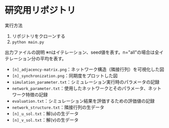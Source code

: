 # 研究用リポジトリ

実行方法
1. リポジトリをクローンする
2. `python main.py`

出力ファイルの説明
※nはイテレーション、seed値を表す。n="all"の場合は全イテレーション分の平均を表す。
* `[n]_adjacency-matrix.png`：ネットワーク構造（隣接行列）を可視化した図
* `[n]_synchronization.png`：同期度をプロットした図
* `simulation_parameter.txt`：シミュレーション実行時のパラメータの記録
* `network_parameter.txt`：使用したネットワークとそのパラメータ、ネットワーク特徴の記録
* `evaluation.txt`：シミュレーション結果を評価するための評価値の記録
* `network_structure.txt`：隣接行列の生データ
* `[n]_u_sol.txt`：解(u)の生データ
* `[n]_v_sol.txt`：解(v)の生データ
